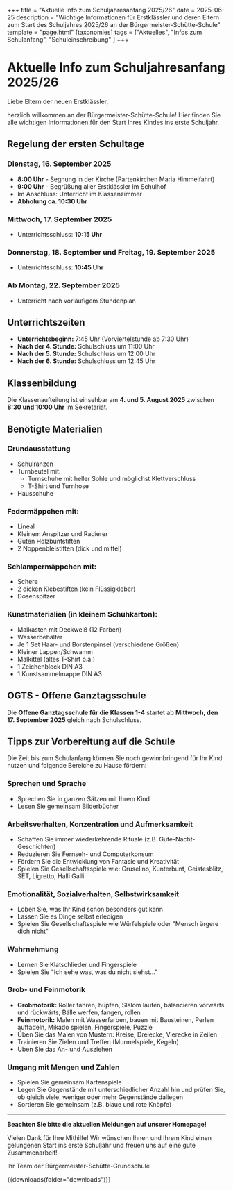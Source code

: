 +++
title = "Aktuelle Info zum Schuljahresanfang 2025/26"
date = 2025-06-25
description = "Wichtige Informationen für Erstklässler und deren Eltern zum Start des Schuljahres 2025/26 an der Bürgermeister-Schütte-Schule"
template = "page.html"
[taxonomies]
tags = ["Aktuelles", "Infos zum Schulanfang", "Schuleinschreibung" ]
+++
# Aktuelle Info zum Schuljahresanfang 2025/26

Liebe Eltern der neuen Erstklässler,

herzlich willkommen an der Bürgermeister-Schütte-Schule! Hier finden Sie alle wichtigen Informationen für den Start Ihres Kindes ins erste Schuljahr.

## Regelung der ersten Schultage

### Dienstag, 16. September 2025
- **8:00 Uhr** - Segnung in der Kirche (Partenkirchen Maria Himmelfahrt)
- **9:00 Uhr** - Begrüßung aller Erstklässler im Schulhof
- Im Anschluss: Unterricht im Klassenzimmer
- **Abholung ca. 10:30 Uhr**

### Mittwoch, 17. September 2025
- Unterrichtsschluss: **10:15 Uhr**

### Donnerstag, 18. September und Freitag, 19. September 2025
- Unterrichtsschluss: **10:45 Uhr**

### Ab Montag, 22. September 2025
- Unterricht nach vorläufigem Stundenplan

## Unterrichtszeiten

- **Unterrichtsbeginn:** 7:45 Uhr (Vorviertelstunde ab 7:30 Uhr)
- **Nach der 4. Stunde:** Schulschluss um 11:00 Uhr
- **Nach der 5. Stunde:** Schulschluss um 12:00 Uhr
- **Nach der 6. Stunde:** Schulschluss um 12:45 Uhr

## Klassenbildung

Die Klassenaufteilung ist einsehbar am **4. und 5. August 2025** zwischen **8:30 und 10:00 Uhr** im Sekretariat.

## Benötigte Materialien

### Grundausstattung
- Schulranzen
- Turnbeutel mit:
  - Turnschuhe mit heller Sohle und möglichst Klettverschluss
  - T-Shirt und Turnhose
- Hausschuhe

### Federmäppchen mit:
- Lineal
- Kleinem Anspitzer und Radierer
- Guten Holzbuntstiften
- 2 Noppenbleistiften (dick und mittel)

### Schlampermäppchen mit:
- Schere
- 2 dicken Klebestiften (kein Flüssigkleber)
- Dosenspitzer

### Kunstmaterialien (in kleinem Schuhkarton):
- Malkasten mit Deckweiß (12 Farben)
- Wasserbehälter
- Je 1 Set Haar- und Borstenpinsel (verschiedene Größen)
- Kleiner Lappen/Schwamm
- Malkittel (altes T-Shirt o.ä.)
- 1 Zeichenblock DIN A3
- 1 Kunstsammelmappe DIN A3

## OGTS - Offene Ganztagsschule

Die **Offene Ganztagsschule für die Klassen 1-4** startet ab **Mittwoch, den 17. September 2025** gleich nach Schulschluss.

## Tipps zur Vorbereitung auf die Schule

Die Zeit bis zum Schulanfang können Sie noch gewinnbringend für Ihr Kind nutzen und folgende Bereiche zu Hause fördern:

### Sprechen und Sprache
- Sprechen Sie in ganzen Sätzen mit Ihrem Kind
- Lesen Sie gemeinsam Bilderbücher

### Arbeitsverhalten, Konzentration und Aufmerksamkeit
- Schaffen Sie immer wiederkehrende Rituale (z.B. Gute-Nacht-Geschichten)
- Reduzieren Sie Fernseh- und Computerkonsum
- Fördern Sie die Entwicklung von Fantasie und Kreativität
- Spielen Sie Gesellschaftsspiele wie: Gruselino, Kunterbunt, Geistesblitz, SET, Ligretto, Halli Galli

### Emotionalität, Sozialverhalten, Selbstwirksamkeit
- Loben Sie, was Ihr Kind schon besonders gut kann
- Lassen Sie es Dinge selbst erledigen
- Spielen Sie Gesellschaftsspiele wie Würfelspiele oder "Mensch ärgere dich nicht"

### Wahrnehmung
- Lernen Sie Klatschlieder und Fingerspiele
- Spielen Sie "Ich sehe was, was du nicht siehst..."

### Grob- und Feinmotorik
- **Grobmotorik:** Roller fahren, hüpfen, Slalom laufen, balancieren vorwärts und rückwärts, Bälle werfen, fangen, rollen
- **Feinmotorik:** Malen mit Wasserfarben, bauen mit Bausteinen, Perlen auffädeln, Mikado spielen, Fingerspiele, Puzzle
- Üben Sie das Malen von Mustern: Kreise, Dreiecke, Vierecke in Zeilen
- Trainieren Sie Zielen und Treffen (Murmelspiele, Kegeln)
- Üben Sie das An- und Ausziehen

### Umgang mit Mengen und Zahlen
- Spielen Sie gemeinsam Kartenspiele
- Legen Sie Gegenstände mit unterschiedlicher Anzahl hin und prüfen Sie, ob gleich viele, weniger oder mehr Gegenstände daliegen
- Sortieren Sie gemeinsam (z.B. blaue und rote Knöpfe)

---

**Beachten Sie bitte die aktuellen Meldungen auf unserer Homepage!**

Vielen Dank für Ihre Mithilfe! Wir wünschen Ihnen und Ihrem Kind einen gelungenen Start ins erste Schuljahr und freuen uns auf eine gute Zusammenarbeit!

Ihr Team der Bürgermeister-Schütte-Grundschule

{{downloads(folder="downloads")}}
